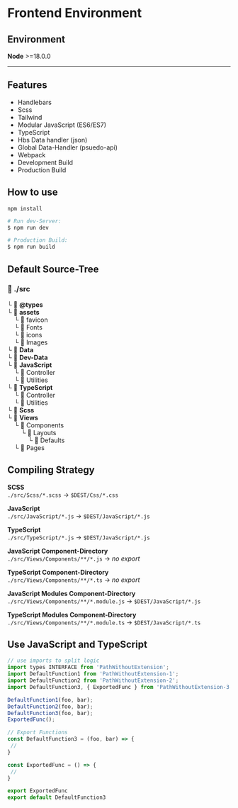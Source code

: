# Frontend Environment

## Environment

**Node** >=18.0.0

---

## Features

- Handlebars
- Scss
- Tailwind
- Modular JavaScript (ES6/ES7)
- TypeScript
- Hbs Data handler (json)
- Global Data-Handler (psuedo-api)
- Webpack
- Development Build
- Production Build

## How to use

```
npm install
```

```bash
# Run dev-Server:
$ npm run dev
```

```bash
# Production Build:
$ npm run build
```

## Default Source-Tree

### 📁 ./src  

└ 📁 **@types**  
└ 📁 **assets**  
&nbsp;&nbsp;&nbsp;&nbsp;└ 📁 favicon  
&nbsp;&nbsp;&nbsp;&nbsp;└ 📁 Fonts  
&nbsp;&nbsp;&nbsp;&nbsp;└ 📁 icons  
&nbsp;&nbsp;&nbsp;&nbsp;└ 📁 Images  
└ 📁 **Data**  
└ 📁 **Dev-Data**  
└ 📁 **JavaScript**  
&nbsp;&nbsp;&nbsp;&nbsp;└ 📁 Controller  
&nbsp;&nbsp;&nbsp;&nbsp;└ 📁 Utilities  
└ 📁 **TypeScript**  
&nbsp;&nbsp;&nbsp;&nbsp;└ 📁 Controller  
&nbsp;&nbsp;&nbsp;&nbsp;└ 📁 Utilities  
└ 📁 **Scss**  
└ 📁 **Views**  
&nbsp;&nbsp;&nbsp;&nbsp;└ 📁 Components  
&nbsp;&nbsp;&nbsp;&nbsp;&nbsp;&nbsp;&nbsp;&nbsp;└ 📁 Layouts  
&nbsp;&nbsp;&nbsp;&nbsp;&nbsp;&nbsp;&nbsp;&nbsp;&nbsp;&nbsp;&nbsp;&nbsp;└ 📁 Defaults  
&nbsp;&nbsp;&nbsp;&nbsp;└ 📁 Pages  

## Compiling Strategy

**SCSS**  
`./src/Scss/*.scss` → `$DEST/Css/*.css`

**JavaScript**  
`./src/JavaScript/*.js` → `$DEST/JavaScript/*.js`

**TypeScript**  
`./src/TypeScript/*.js` → `$DEST/JavaScript/*.js`

**JavaScript Component-Directory**  
`./src/Views/Components/**/*.js` → *no export*

**TypeScript Component-Directory**  
`./src/Views/Components/**/*.ts` → *no export*

**JavaScript Modules Component-Directory**  
`./src/Views/Components/**/*.module.js` → `$DEST/JavaScript/*.js`

**TypeScript Modules Component-Directory**  
`./src/Views/Components/**/*.module.ts` → `$DEST/JavaScript/*.ts`

## Use JavaScript and TypeScript

```JAVASCRIPT
// use imports to split logic
import types INTERFACE from 'PathWithoutExtension';
import DefaultFunction1 from 'PathWithoutExtension-1';
import DefaultFunction2 from 'PathWithoutExtension-2';
import DefaultFunction3, { ExportedFunc } from 'PathWithoutExtension-3';

DefaultFunction1(foo, bar);
DefaultFunction2(foo, bar);
DefaultFunction3(foo, bar);
ExportedFunc();
```

```JAVASCRIPT
// Export Functions
const DefaultFunction3 = (foo, bar) => {
 //
}

const ExportedFunc = () => {
 //
}

export ExportedFunc
export default DefaultFunction3
```

